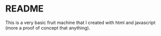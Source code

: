 # README

This is a very basic fruit machine that I created with html and javascript (more a proof of concept that anything).